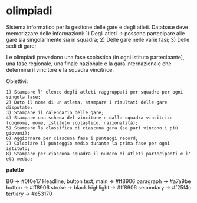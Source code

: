 # olimpiadi

Sistema informatico per la gestione delle gare e degli atleti.
Database deve memorizzare delle informazioni:
    1) Degli atleti -> possono partecipare alle gare sia singolarmente sia in squadra;
    2) Delle gare nelle varie fasi;
    3) Delle sedi di gare;

Le olimpiadi prevedono una fase scolastica (in ogni istituto partecipante), una fase regionale, una finale nazionale e la gara internazionale che determina il vincitore e la squadra vincitrice.

Obiettivi:

    1) Stampare l' elenco degli atleti raggruppati per squadre per ogni singola fase;
    2) Dato il nome di un atleta, stampare i risultati delle gare disputate;
    3) Stampare il calendario delle gare;
    4) Stampare una scheda del vincitore e dalla squadra vincitrice (cognome, nome, istituto scolastico, nazionalità);
    5) Stampare la classifica di ciascuna gara (se pari vincono i più giovani);
    6) Aggiornare per ciascuna fase i punteggi record;
    7) Calcolare il punteggio medio durante la prima fase per ogni istituto;
    8) Stampare per ciascuna squadra il numero di atleti partecipanti e l' età media;
    

**palette**

BG -> #0f0e17
Headline, button text, main -> #ff8906
paragraph -> #a7a9be
button -> #ff8906
stroke -> black
highlight -> #ff8906
secondary -> #f25f4c
tertiary -> #e53170



